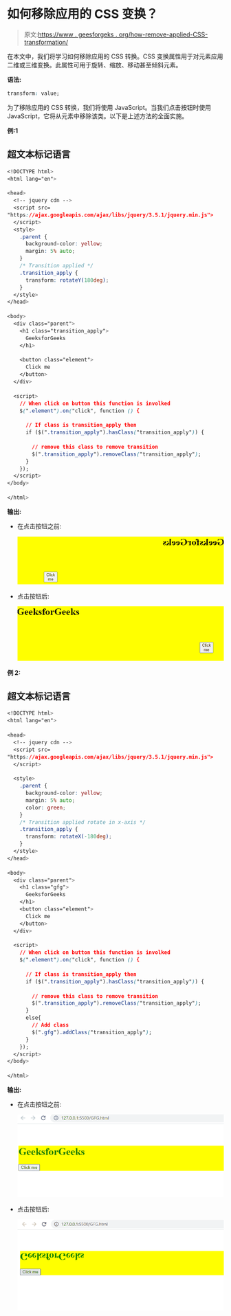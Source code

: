 # 如何移除应用的 CSS 变换？

> 原文:[https://www . geesforgeks . org/how-remove-applied-CSS-transformation/](https://www.geeksforgeeks.org/how-to-remove-applied-css-transformation/)

在本文中，我们将学习如何移除应用的 CSS 转换。CSS 变换属性用于对元素应用二维或三维变换。此属性可用于旋转、缩放、移动甚至倾斜元素。

**语法:**

```css
transform: value;
```

为了移除应用的 CSS 转换，我们将使用 JavaScript。当我们点击按钮时使用 JavaScript，它将从元素中移除该类。以下是上述方法的全面实施。

**例:1**

## 超文本标记语言

```css
<!DOCTYPE html>
<html lang="en">

<head>
  <!-- jquery cdn -->
  <script src=
"https://ajax.googleapis.com/ajax/libs/jquery/3.5.1/jquery.min.js">
  </script>
  <style>
    .parent {
      background-color: yellow;
      margin: 5% auto;
    }
    /* Transition applied */
    .transition_apply {
      transform: rotateY(180deg);
    }
  </style>
</head>

<body>
  <div class="parent">
    <h1 class="transition_apply">
      GeeksforGeeks
    </h1>

    <button class="element">
      Click me
    </button>
  </div>

  <script>
    // When click on button this function is involked
    $(".element").on("click", function () {

      // If class is transition_apply then 
      if ($(".transition_apply").hasClass("transition_apply")) {

        // remove this class to remove transition
        $(".transition_apply").removeClass("transition_apply");
      }
    });
  </script>
</body>

</html>
```

**输出:**

*   在点击按钮之前:

    ![](img/be2e94d6d31e1b8d2d293e649cded3f9.png)

*   点击按钮后:

    ![](img/588198b27f09360e9300f121db12b4cf.png)

**例 2:**

## 超文本标记语言

```css
<!DOCTYPE html>
<html lang="en">

<head>
  <!-- jquery cdn -->
  <script src=
"https://ajax.googleapis.com/ajax/libs/jquery/3.5.1/jquery.min.js">
  </script>

  <style>
    .parent {
      background-color: yellow;
      margin: 5% auto;
      color: green;
    }
    /* Transition applied rotate in x-axis */
    .transition_apply {
      transform: rotateX(-180deg);
    }
  </style>
</head>

<body>
  <div class="parent">
    <h1 class="gfg">
      GeeksforGeeks
    </h1>
    <button class="element">
      Click me
    </button>
  </div>

  <script>
    // When click on button this function is involked
    $(".element").on("click", function () {

      // If class is transition_apply then 
      if ($(".transition_apply").hasClass("transition_apply")) {

        // remove this class to remove transition
        $(".transition_apply").removeClass("transition_apply");
      }
      else{
        // Add class
        $(".gfg").addClass("transition_apply");
      }
    });
  </script>
</body>

</html>
```

**输出:**

*   在点击按钮之前:

    ![](img/93a4c28d629d804211bf035b6c99de8f.png)

*   点击按钮后:

    ![](img/63bb27712c711c204633bc8bb8064a7c.png)